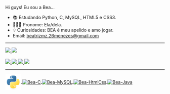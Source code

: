 Hi guys! Eu sou a Bea...

- 📚 Estudando Python, C, MySQL, HTML5 e CSS3.
- 👩🏻‍💼 Pronome: Ela/dela.
- 💡 Curiosidades: BEA é meu apelido e amo jogar.
- Email: beatrizmz.26menezes@gmail.com

<div>
  <a href="https://github.com/beatrizmenezes1">
  <hr>
  <img height="150em" src="https://github-readme-stats.vercel.app/api?username=beatrizmenezes1&show_icons=true&theme=radical&include_all_commits=true&count_private=true"/>    
  <img height="150em" src="https://github-readme-stats.vercel.app/api/top-langs/?username=beatrizmenezes1&layout=compact&langs_count=7&theme=radical"/>
   <br>
   <br>
  <img height="200em" src="https://img.freepik.com/vetores-gratis/controle-numero-um-e-videogame-parede-de-tijolos-estilo-neon_24908-58767.jpg?size=338&ext=jpg"/>
  <img height="200em" src="https://i.redd.it/bnmm7jyh42s21.jpg"/>
  <img height="200em" src="https://media1.giphy.com/media/f8o4lUqu6Jm717Yxlt/200w.gif"/>
  <img height="200em" src="https://webcdn.hirezstudios.com/paladins/wp-content/uploads/2020/06/seris-512.gif"/>
</div>
  
  <hr>
  
<div style="display: inline_block">
  <img align= "center" alt= "Bea-Python" height="50" width="50" src= "https://raw.githubusercontent.com/devicons/devicon/master/icons/python/python-original.svg" />
  <img align= "center" alt= "Bea-C" height="50" width="50" src= "https://img.icons8.com/color/48/000000/c-programming.png" />
  <img align= "center" alt= "Bea-MySQL" height="70" width="70" src= "https://img.icons8.com/color/48/000000/mysql-logo.png" />
  <img align= "center" alt= "Bea-HtmlCss" height="50" width="70" src= "https://upload.wikimedia.org/wikipedia/commons/thumb/1/10/CSS3_and_HTML5_logos_and_wordmarks.svg/1280px-CSS3_and_HTML5_logos_and_wordmarks.svg.png" />
  <img align= "center" alt= "Bea-Java" height="50" width="70" src = "https://img.icons8.com/color/48/000000/java-coffee-cup-logo--v1.png"/>
</div>




